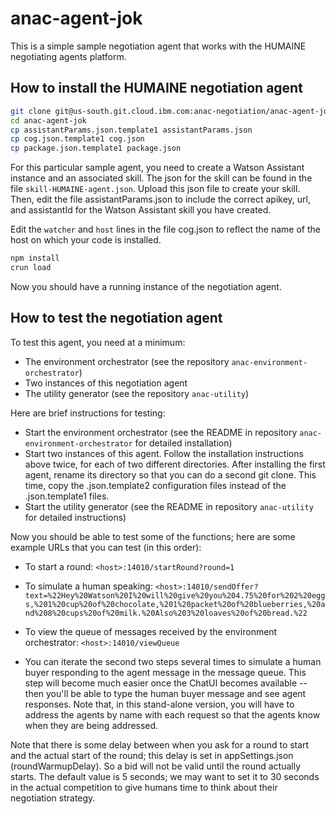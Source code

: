 # anac-agent-jok
This is a simple sample negotiation agent that works with the HUMAINE negotiating agents platform.

How to install the HUMAINE negotiation agent
----

```sh
git clone git@us-south.git.cloud.ibm.com:anac-negotiation/anac-agent-jok.git
cd anac-agent-jok
cp assistantParams.json.template1 assistantParams.json
cp cog.json.template1 cog.json
cp package.json.template1 package.json
```
For this particular sample agent, you need to create a Watson Assistant instance and an associated skill. The json for the skill can be found in the file `skill-HUMAINE-agent.json`. Upload this json file to create your skill. Then, edit the file assistantParams.json to include the correct apikey, url, and assistantId for the Watson Assistant skill you have created.

Edit the `watcher` and `host` lines in the file cog.json to reflect the name of the host on which your code is installed.

```sh
npm install
crun load
```

Now you should have a running instance of the negotiation agent.

How to test the negotiation agent
----

To test this agent, you need at a minimum:
- The environment orchestrator (see the repository `anac-environment-orchestrator`)
- Two instances of this negotiation agent
- The utility generator (see the repository `anac-utility`)

Here are brief instructions for testing:
- Start the environment orchestrator (see the README in repository `anac-environment-orchestrator` for detailed installation)
- Start two instances of this agent. Follow the installation instructions above twice, for each of two different directories. After installing the first agent, rename its directory so that you can do a second git clone. This time, copy the .json.template2 configuration files instead of the .json.template1 files.
- Start the utility generator (see the README in repository `anac-utility` for detailed instructions)

Now you should be able to test some of the functions; here are some example URLs
that you can test (in this order):

- To start a round: `<host>:14010/startRound?round=1`

- To simulate a human speaking: `<host>:14010/sendOffer?text=%22Hey%20Watson%20I%20will%20give%20you%204.75%20for%202%20eggs,%201%20cup%20of%20chocolate,%201%20packet%20of%20blueberries,%20and%208%20cups%20of%20milk.%20Also%203%20loaves%20of%20bread.%22`

- To view the queue of messages received by the environment orchestrator: `<host>:14010/viewQueue`
- You can iterate the second two steps several times to simulate a human buyer responding to the agent message in the message queue. This step will become much easier once the ChatUI becomes available -- then you'll be able to type the human buyer message and see agent responses. Note that, in this stand-alone version, you will have to address the agents by name with each request so that the agents know when they are being addressed.

Note that there is some delay between when you ask for a round to start and the actual start of the round; this delay is set in appSettings.json (roundWarmupDelay). So a bid will not be valid until the round actually starts. The default value is 5 seconds; we may want to set it to 30 seconds in the actual competition to give humans time to think about their negotiation strategy. 